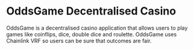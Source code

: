 # OddsGame Decentralised Casino

OddsGame is a decentralised casino application that allows users to play games like coinflips, dice, double dice and roulette. OddsGame uses Chainlink VRF so users can be sure that outcomes are fair.
